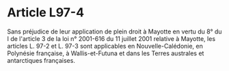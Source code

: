 # Article L97-4

Sans préjudice de leur application de plein droit à Mayotte en vertu du 8° du I de l'article 3 de la loi n° 2001-616 du 11 juillet 2001 relative à Mayotte, les articles L. 97-2 et L. 97-3 sont applicables en Nouvelle-Calédonie, en Polynésie française, à Wallis-et-Futuna et dans les Terres australes et antarctiques françaises.